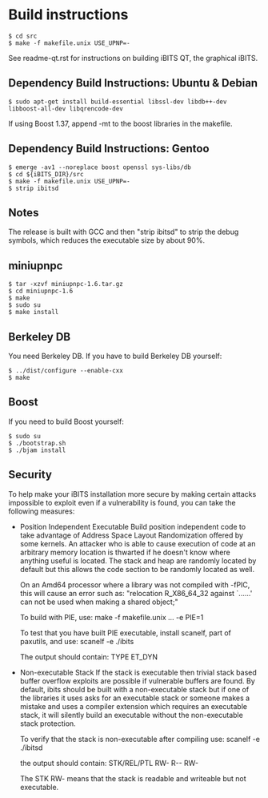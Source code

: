 Build instructions
===================

```
$ cd src
$ make -f makefile.unix USE_UPNP=-
```

See readme-qt.rst for instructions on building iBITS QT,
the graphical iBITS.


Dependency Build Instructions: Ubuntu & Debian
----------------------------------------------
```
$ sudo apt-get install build-essential libssl-dev libdb++-dev libboost-all-dev libqrencode-dev
```

If using Boost 1.37, append -mt to the boost libraries in the makefile.


Dependency Build Instructions: Gentoo
-------------------------------------
```
$ emerge -av1 --noreplace boost openssl sys-libs/db
$ cd ${iBITS_DIR}/src
$ make -f makefile.unix USE_UPNP=-
$ strip ibitsd
```


Notes
-----
The release is built with GCC and then "strip ibitsd" to strip the debug
symbols, which reduces the executable size by about 90%.


miniupnpc
---------
```
$ tar -xzvf miniupnpc-1.6.tar.gz
$ cd miniupnpc-1.6
$ make
$ sudo su
$ make install
```


Berkeley DB
-----------
You need Berkeley DB. If you have to build Berkeley DB yourself:
```
$ ../dist/configure --enable-cxx
$ make
```


Boost
-----
If you need to build Boost yourself:
```
$ sudo su
$ ./bootstrap.sh
$ ./bjam install
```


Security
--------
To help make your iBITS installation more secure by making certain attacks impossible to
exploit even if a vulnerability is found, you can take the following measures:

* Position Independent Executable
    Build position independent code to take advantage of Address Space Layout Randomization
    offered by some kernels. An attacker who is able to cause execution of code at an arbitrary
    memory location is thwarted if he doesn't know where anything useful is located.
    The stack and heap are randomly located by default but this allows the code section to be
    randomly located as well.

    On an Amd64 processor where a library was not compiled with -fPIC, this will cause an error
    such as: "relocation R_X86_64_32 against `......' can not be used when making a shared object;"

    To build with PIE, use:
    make -f makefile.unix ... -e PIE=1

    To test that you have built PIE executable, install scanelf, part of paxutils, and use:
    scanelf -e ./ibits

    The output should contain:
     TYPE
    ET_DYN

* Non-executable Stack
    If the stack is executable then trivial stack based buffer overflow exploits are possible if
    vulnerable buffers are found. By default, ibits should be built with a non-executable stack
    but if one of the libraries it uses asks for an executable stack or someone makes a mistake
    and uses a compiler extension which requires an executable stack, it will silently build an
    executable without the non-executable stack protection.

    To verify that the stack is non-executable after compiling use:
    scanelf -e ./ibitsd

    the output should contain:
    STK/REL/PTL
    RW- R-- RW-

    The STK RW- means that the stack is readable and writeable but not executable.
